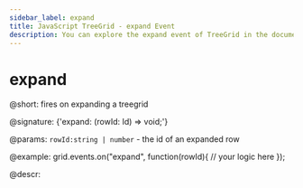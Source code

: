 ```yaml
---
sidebar_label: expand
title: JavaScript TreeGrid - expand Event 
description: You can explore the expand event of TreeGrid in the documentation of the DHTMLX JavaScript UI library. Browse developer guides and API reference, try out code examples and live demos, and download a free 30-day evaluation version of DHTMLX Suite 7.
---
```


# expand

@short: fires on expanding a treegrid

@signature: {'expand: (rowId: Id) => void;'}

@params:
`rowId:string | number` - the id of an expanded row

@example:
grid.events.on("expand", function(rowId){
    // your logic here
});

@descr:

